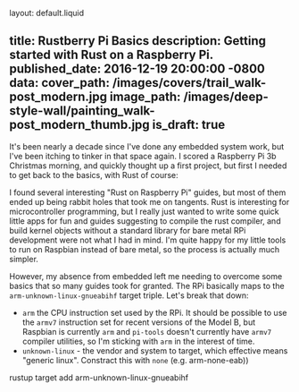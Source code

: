 layout: default.liquid

title: Rustberry Pi Basics
description: Getting started with Rust on a Raspberry Pi.
published_date: 2016-12-19 20:00:00 -0800
data:
  cover_path: /images/covers/trail_walk-post_modern.jpg
  image_path: /images/deep-style-wall/painting_walk-post_modern_thumb.jpg
is_draft: true
---

It's been nearly a decade since I've done any embedded system work, but I've been itching to tinker in that space again. I scored a Raspberry Pi 3b Christmas morning, and quickly thought up a first project, but first I needed to get back to the basics, with Rust of course:

I found several interesting "Rust on Raspberry Pi" guides, but most of them ended up being rabbit holes that took me on tangents. Rust is interesting for microcontroller programming, but I really just wanted to write some quick little apps for fun and guides suggesting to compile the rust compiler, and build kernel objects without a standard library for bare metal RPi development were not what I had in mind. I'm quite happy for my little tools to run on Raspbian instead of bare metal, so the process is actually much simpler.

However, my absence from embedded left me needing to overcome some basics that so many guides took for granted. The RPi basically maps to the `arm-unknown-linux-gnueabihf` target triple. Let's break that down:

- `arm` the CPU instruction set used by the RPi. It should be possible to use the `armv7` instruction set for recent versions of the Model B, but Raspbian is currently `arm` and `pi-tools` doesn't currently have `armv7` compiler utilities, so I'm sticking with `arm` in the interest of time.
- `unknown-linux` - the vendor and system to target, which effective means "generic linux". Constract this with `none` (e.g. arm-none-eab))


rustup target add arm-unknown-linux-gnueabihf
